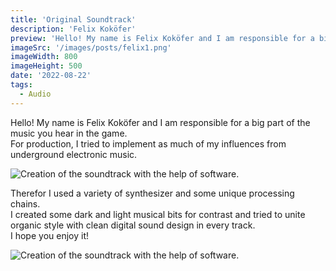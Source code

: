 ```yaml
---
title: 'Original Soundtrack'
description: 'Felix Koköfer'
preview: 'Hello! My name is Felix Koköfer and I am responsible for a big part of the music you hear in the game. For production, I tried to implement as much of my influences from underground electronic music. Therefor I used a variety of synthesizer and some unique...'
imageSrc: '/images/posts/felix1.png'
imageWidth: 800
imageHeight: 500
date: '2022-08-22'
tags:
  - Audio
---
```


Hello! My name is Felix Koköfer and I am responsible for a big part of the music you hear in the game.  
For production, I tried to implement as much of my influences from underground electronic music. 

![Creation of the soundtrack with the help of software.](/images/posts/felix1.png "Virtual mixing table")

Therefor I used a variety of synthesizer and some unique processing chains.  
I created some dark and light musical bits for contrast and tried to unite organic style with clean digital sound design in every track.  
I hope you enjoy it!

![Creation of the soundtrack with the help of software.](/images/posts/felix2.jpg "Virtual mixing table")